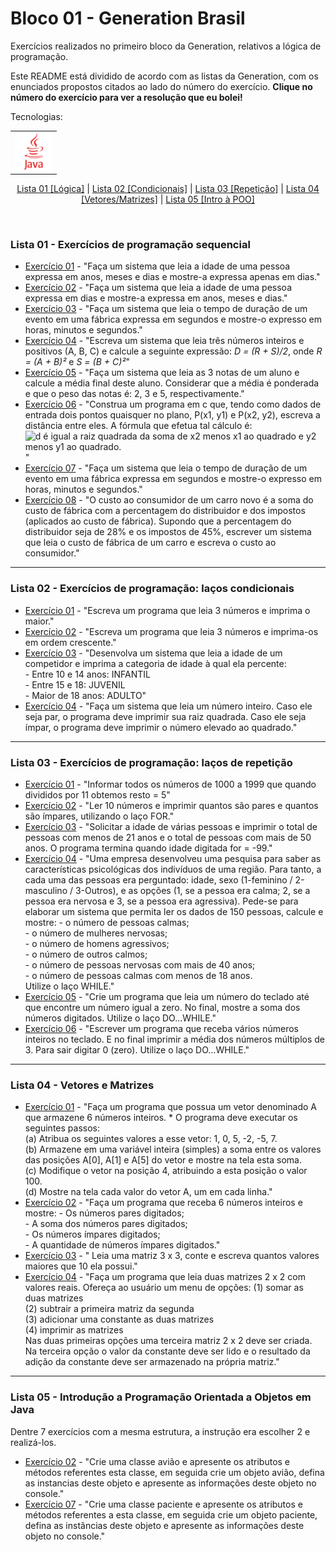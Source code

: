 <h1>Bloco 01 - Generation Brasil</h1>
<p>Exercícios realizados no primeiro bloco da Generation, relativos a lógica de programação.</p>
<p>Este README está dividido de acordo com as listas da Generation, com os enunciados propostos citados ao lado do
    número do exercício. <strong>Clique no número do exercício para ver a resolução que eu bolei!</strong></p>

<div align="left">
	<p>Tecnologias:</p>
	<table>
			<tr>
					<td><img width="60px"
									src="https://raw.githubusercontent.com/devicons/devicon/9f4f5cdb393299a81125eb5127929ea7bfe42889/icons/java/java-plain-wordmark.svg"
									alt="Java"></td>
			</tr>
	</table>
</div>
	
<div align="center">
	<p><a href="#lista01">Lista 01 [Lógica]</a> | <a href="#lista02">Lista 02 [Condicionais]</a> | <a href="#lista03">Lista 03 [Repetição]</a> | <a href="#lista04">Lista 04 [Vetores/Matrizes]</a> | <a href="#lista05">Lista 05 [Intro à POO]</a></p>
</div>
<br>
<div>
    <h3 id="lista01">Lista 01 - Exercícios de programação sequencial</h3>
    <ul>
        <li>
            <a
                href="https://github.com/anaolisilva/Bloco01-Generation/blob/main/01-Java_ExerciciosSequenciais/Ex01.java">Exercício
                01</a> - "Faça um sistema que leia a idade de uma pessoa expressa em anos, meses e dias e mostre-a
            expressa apenas em dias."
        </li>
        <li>
            <a
                href="https://github.com/anaolisilva/Bloco01-Generation/blob/main/01-Java_ExerciciosSequenciais/Ex02.java">Exercício
                02</a> - "Faça um sistema que leia a idade de uma pessoa expressa em dias e mostre-a expressa em anos,
            meses e dias."
        </li>
        <li>
            <a
                href="https://github.com/anaolisilva/Bloco01-Generation/blob/main/01-Java_ExerciciosSequenciais/Ex03.java">Exercício
                03</a> - "Faça um sistema que leia o tempo de duração de um evento em uma fábrica expressa em segundos e
            mostre-o expresso em horas, minutos e segundos."
        </li>
        <li>
            <a
                href="https://github.com/anaolisilva/Bloco01-Generation/blob/main/01-Java_ExerciciosSequenciais/Ex04.java">Exercício
                04</a> - "Escreva um sistema que leia três números inteiros e positivos (A, B, C) e calcule a seguinte
            expressão:
            <em>D = (R + S)/2</em>, onde <em>R = (A + B)²</em> e <em>S = (B + C)²</em>"
        </li>
        <li>
            <a
                href="https://github.com/anaolisilva/Bloco01-Generation/blob/main/01-Java_ExerciciosSequenciais/Ex05.java">Exercício
                05</a> - "Faça um sistema que leia as 3 notas de um aluno e calcule a média final deste aluno.
            Considerar que a média é ponderada e que o peso das notas é: 2, 3 e 5, respectivamente."
        </li>
        <li>
            <a
                href="https://github.com/anaolisilva/Bloco01-Generation/blob/main/01-Java_ExerciciosSequenciais/Ex06.java">Exercício
                06</a> - "Construa um programa em c que, tendo como dados de entrada dois pontos quaisquer no plano,
            P(x1, y1) e P(x2, y2), escreva a distância entre eles. A fórmula que efetua tal cálculo é:
            <img width="200px"
                src="http://1.bp.blogspot.com/-PQIs7TBdEag/T3PH5meSa2I/AAAAAAAAABI/myd8tKtGCj0/w1200-h630-p-k-no-nu/formula+distancia+entre+dois+pontos.jpg"
                alt="d é igual a raiz quadrada da soma de x2 menos x1 ao quadrado e y2 menos y1 ao quadrado.">"
        </li>
        <li>
            <a
                href="https://github.com/anaolisilva/Bloco01-Generation/blob/main/01-Java_ExerciciosSequenciais/Ex07.java">Exercício
                07</a> - "Faça um sistema que leia o tempo de duração de um evento em uma fábrica expressa em segundos e
            mostre-o expresso em horas, minutos e segundos."
        </li>
        <li>
            <a
                href="https://github.com/anaolisilva/Bloco01-Generation/blob/main/01-Java_ExerciciosSequenciais/Ex08.java">Exercício
                08</a> - "O custo ao consumidor de um carro novo é a soma do custo de fábrica com a percentagem do
            distribuidor e dos impostos (aplicados ao custo de fábrica). Supondo que a percentagem do distribuidor seja
            de 28% e os impostos de 45%, escrever um sistema que leia o custo de fábrica de um carro e escreva o custo
            ao consumidor."
        </li>     
    </ul>
</div>
<hr>
<div>
    <h3 id="lista02">Lista 02 - Exercícios de programação: laços condicionais</h3>
    <ul>
        <li>
            <a
                href="https://github.com/anaolisilva/Bloco01-Generation/blob/main/02-Java_Condicionais/src/lista02/Ex01.java">Exercício
                01</a> - "Escreva um programa que leia 3 números e imprima o maior."
        </li>
        <li>
            <a
                href="https://github.com/anaolisilva/Bloco01-Generation/blob/main/02-Java_Condicionais/src/lista02/Ex02.java">Exercício
                02</a> - "Escreva um programa que leia 3 números e imprima-os em ordem crescente."
        </li>
        <li>
            <a
                href="https://github.com/anaolisilva/Bloco01-Generation/blob/main/02-Java_Condicionais/src/lista02/Ex03.java">Exercício
                03</a> - "Desenvolva um sistema que leia a idade de um competidor e imprima a categoria de idade à qual
            ela percente: <br>
            - Entre 10 e 14 anos: INFANTIL <br>
            - Entre 15 e 18: JUVENIL<br>
            - Maior de 18 anos: ADULTO"
        </li>
        <li>
            <a
                href="https://github.com/anaolisilva/Bloco01-Generation/blob/main/02-Java_Condicionais/src/lista02/Ex04.java">Exercício
                04</a> - "Faça um sistema que leia um número inteiro. Caso ele seja par, o programa deve imprimir sua
            raiz quadrada. Caso ele seja ímpar, o programa deve imprimir o número elevado ao quadrado."
        </li>
    </ul>
</div>
<hr>			
<div>
    <h3 id="lista03">Lista 03 - Exercícios de programação: laços de repetição</h3>
    <ul>
        <li>
            <a
                href="https://github.com/anaolisilva/Bloco01-Generation/blob/main/03-Java_LacosRepeticao/src/lista03_LacosRepeticao/Ex01.java">Exercício 01</a> - "Informar todos os números de 1000 a 1999 que quando divididos por 11 obtemos resto = 5"
        </li>
        <li>
            <a
                href="https://github.com/anaolisilva/Bloco01-Generation/blob/main/03-Java_LacosRepeticao/src/lista03_LacosRepeticao/Ex02. java">Exercício 02</a> - "Ler 10 números e imprimir quantos são pares e quantos são ímpares, utilizando o laço FOR."
        </li>
        <li>
            <a
                href="https://github.com/anaolisilva/Bloco01-Generation/blob/main/03-Java_LacosRepeticao/src/lista03_LacosRepeticao/Ex03.java">Exercício 03</a> - "Solicitar a idade de várias pessoas e imprimir o total de pessoas com menos de 21 anos e o total de pessoas com mais de 50 anos. O programa termina quando idade digitada for = -99."
        </li>
        <li>
            <a
                href="https://github.com/anaolisilva/Bloco01-Generation/blob/main/03-Java_LacosRepeticao/src/lista03_LacosRepeticao/Ex04.java">Exercício 04</a> - "Uma empresa desenvolveu uma pesquisa para saber as características psicológicas dos indivíduos de uma região. Para tanto, a cada uma das pessoas era perguntado:  idade, sexo (1-feminino / 2-masculino / 3-Outros), e as opções (1, se a pessoa era calma; 2, se a pessoa era nervosa e 3, se a pessoa era agressiva). Pede-se para elaborar um sistema que permita ler os dados de 150 pessoas, calcule e mostre:
                - o número de pessoas calmas; <br>
                - o número de mulheres nervosas; <br>
                - o número de homens agressivos; <br>
                - o número de outros calmos; <br>
                - o número de pessoas nervosas com mais de 40 anos; <br>
                - o número de pessoas calmas com menos de 18 anos. <br>
                Utilize o laço WHILE."
        </li>
        <li>
            <a
                href="https://github.com/anaolisilva/Bloco01-Generation/blob/main/03-Java_LacosRepeticao/src/lista03_LacosRepeticao/Ex05.java">Exercício 05</a> - "Crie um programa que leia um número do teclado até que encontre um número igual a zero. No final, mostre a soma dos números digitados. Utilize o laço DO...WHILE."
        </li>
        <li>
            <a
                href="https://github.com/anaolisilva/Bloco01-Generation/blob/main/03-Java_LacosRepeticao/src/lista03_LacosRepeticao/Ex06.java">Exercício 06</a> - "Escrever um programa que receba vários números inteiros no teclado. E no final imprimir a média dos números múltiplos de 3. Para sair digitar 0 (zero). Utilize o laço DO...WHILE."
        </li>
    </ul>
</div>
<hr>			
<div>
    <h3 id="lista04">Lista 04 - Vetores e Matrizes</h3>
    <ul>
        <li>
            <a
                href="https://github.com/anaolisilva/Bloco01-Generation/blob/main/04-Java_VetoresMatrizes/src/lista04Matrizes/Ex01.java">Exercício 01</a> - "Faça um programa que possua um vetor denominado A que armazene 6 números inteiros. 
                *  O programa deve executar os seguintes passos:<br> 
               (a) Atribua os seguintes valores a esse vetor: 1, 0, 5, -2, -5, 7. <br>
               (b) Armazene em uma variável inteira (simples) a soma entre os valores das posições A[0], A[1] e A[5] do vetor e mostre na tela esta soma. <br>
               (c) Modifique o vetor na posição 4, atribuindo a esta posição o valor 100. <br>
               (d) Mostre na tela cada valor do vetor A, um em cada linha."
        </li>
        <li>
            <a
                href="https://github.com/anaolisilva/Bloco01-Generation/blob/main/04-Java_VetoresMatrizes/src/lista04Matrizes/Ex02.java">Exercício 02</a> - "Faça um programa que receba 6 números inteiros e mostre: 
                - Os números pares digitados; <br>  
                - A soma dos números pares digitados; <br>
                - Os números ímpares digitados; <br>
                - A quantidade de números ímpares digitados."
        </li>
        <li>
            <a
                href="https://github.com/anaolisilva/Bloco01-Generation/blob/main/04-Java_VetoresMatrizes/src/lista04Matrizes/Ex03.java">Exercício 03</a> - " Leia uma matriz 3 x 3, conte e escreva quantos valores maiores que 10 ela possui."
        </li>
        <li>
            <a
                href="https://github.com/anaolisilva/Bloco01-Generation/blob/main/04-Java_VetoresMatrizes/src/lista04Matrizes/Ex04.java">Exercício 04</a> - "Faça um programa que leia duas matrizes 2 x 2 com valores reais. Ofereça ao usuário um menu de opções:
                (1) somar as duas matrizes <br>
                (2) subtrair a primeira matriz da segunda <br>
                (3) adicionar uma constante as duas matrizes <br>
                (4) imprimir as matrizes <br>
                Nas duas primeiras opções uma terceira matriz 2 x 2 deve ser criada. Na terceira opção o valor da constante deve ser lido e o resultado da adição da constante deve ser armazenado na própria matriz."
        </li>
    </ul>
</div>
<hr>			
<div>
    <h3 id="lista05">Lista 05 - Introdução a Programação Orientada a Objetos em Java</h3>
    <p>Dentre 7 exercícios com a mesma estrutura, a instrução era escolher 2 e realizá-los.</p>
    <ul>
        <li>
            <a
                href="https://github.com/anaolisilva/Bloco01-Generation/tree/main/05-Java_IntroAPOO/src/ex02Aviao">Exercício 02</a> - "Crie uma classe avião e apresente os atributos e métodos referentes esta classe, em seguida crie um objeto avião, defina as instancias deste objeto e apresente as informações deste objeto no console."
        </li>
        <li>
            <a
                href="https://github.com/anaolisilva/Bloco01-Generation/tree/main/05-Java_IntroAPOO/src/ex07ContaBancaria">Exercício 07</a> - "Crie uma classe paciente e apresente os atributos e métodos referentes  a esta classe, em seguida crie um objeto paciente, defina as instâncias deste objeto e apresente as informações deste objeto no console."
        </li>
    </ul>
</div>
